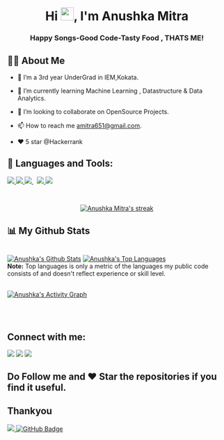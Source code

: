 ###  <h1 align="center">Hi <img src="https://raw.githubusercontent.com/MartinHeinz/MartinHeinz/master/wave.gif" width="30px">, I'm Anushka Mitra </h1>


<h3 align="center">Happy Songs-Good Code-Tasty Food  , THATS ME!</h3>


## 🙋‍♂️ About Me

- 🔭 I’m a 3rd year UnderGrad in IEM,Kokata.

- 🌱 I’m currently learning Machine Learning , Datastructure & Data Analytics.

- 👯 I’m looking to collaborate on OpenSource Projects.

- 📫 How to reach me amitra651@gmail.com.

- ❤️ 5 star @Hackerrank



## 🚀 Languages and Tools:

<p align="left"> 
    <a href="https://www.java.com" target="_blank"> <img src="https://img.icons8.com/color/48/000000/java-coffee-cup-logo.png"/> </a>
    <a href="https://www.python.org" target="_blank"> <img src="https://img.icons8.com/color/48/000000/python.png"/> </a> 
    <a style="padding-right:8px;" href="https://www.mysql.com/" target="_blank"> <img src="https://img.icons8.com/fluent/50/000000/mysql-logo.png"/> </a>
<a href="https://git-scm.com/" target="_blank"> <img src="https://img.icons8.com/color/48/000000/git.png"/> </a> 
     <a href="https://www.geeksforgeeks.org/machine-learning/" target="_blank"> <img src="https://img.icons8.com/external-inipagistudio-mixed-inipagistudio/50/000000/external-machine-learning-data-processing-inipagistudio-mixed-inipagistudio.png"/></a>
     
    
    
</p>

<!-- [![React Badge](https://img.shields.io/badge/-React-61DBFB?style=for-the-badge&labelColor=black&logo=react&logoColor=61DBFB)](#)  [![Javascript Badge](https://img.shields.io/badge/-Javascript-F0DB4F?style=for-the-badge&labelColor=black&logo=javascript&logoColor=F0DB4F)](#) [![Typescript Badge](https://img.shields.io/badge/-Typescript-007acc?style=for-the-badge&labelColor=black&logo=typescript&logoColor=007acc)](#) [![Nodejs Badge](https://img.shields.io/badge/-Nodejs-3C873A?style=for-the-badge&labelColor=black&logo=node.js&logoColor=3C873A)](#) [![GraphQL Badge](https://img.shields.io/badge/-GraphQl-e535ab?style=for-the-badge&labelColor=black&logo=node.js&logoColor=e535ab)](#) -->
<br/>

<p align="center">
    <a href="https://github.com/anu-07/github-readme-streak-stats">
        <img title="🔥 Get streak stats for your profile at git.io/streak-stats" alt="Anushka Mitra's streak" src="https://github-readme-streak-stats.herokuapp.com/?user=anu-07&theme=black-ice&hide_border=true&stroke=0000&background=060A0CD0"/>
    </a>
</p>

## 📊 My Github Stats

  <br/>
    <a href="https://github.com/tandrimasingha/github-readme-stats"><img alt="Anushka's Github Stats" src="https://github-readme-stats.vercel.app/api?username=anu-07&show_icons=true&count_private=true&theme=react&hide_border=true&bg_color=0D1117" /></a>
  <a href="https://github.com/tandrimasingha/github-readme-stats"><img alt="Anushka's Top Languages" src="https://github-readme-stats.vercel.app/api/top-langs/?username=anu-07&langs_count=8&count_private=true&layout=compact&theme=react&hide_border=true&bg_color=0D1117" /></a>
  <br/>
  <b>Note:</b> Top languages is only a metric of the languages my public code consists of and doesn't reflect experience or skill level.


<br/>
<br/>

<a href="https://github.com/anu-07/github-readme-activity-graph"><img alt="Anushka's Activity Graph" src="https://activity-graph.herokuapp.com/graph?username=anu-07&bg_color=0D1117&color=5BCDEC&line=5BCDEC&point=FFFFFF&hide_border=true" /></a>

<br/>
<br/>

## Connect with me:
<p align="centre">


<a href = "https://www.linkedin.com/in/anushka-mitra-4045b6202/"><img src="https://img.icons8.com/fluent/48/000000/linkedin.png"/></a>
<a href = "https://twitter.com/Anushka0704"><img src="https://img.icons8.com/fluent/48/000000/twitter.png"/></a>
<a href = "https://www.instagram.com/anushka.mitra07/"><img src="https://img.icons8.com/fluent/48/000000/instagram-new.png"/></a>

</p>

## Do Follow me and ❤️ Star the repositories if you find it useful.
## Thankyou
<a href="https://github.com/Meghna-DAS/github-profile-views-counter">
    <img src="https://komarev.com/ghpvc/?username=anu-07">
</a>
<a href="https://github.com/anu-07?tab=followers"><img src="https://img.shields.io/github/followers/anu-07?label=Followers&style=social" alt="GitHub Badge"></a>
